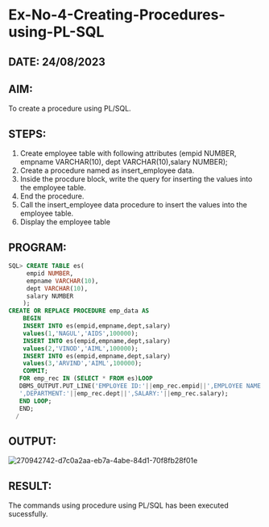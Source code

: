 # Ex-No-4-Creating-Procedures-using-PL-SQL
## DATE: 24/08/2023
## AIM:
To create a procedure using PL/SQL.
## STEPS:
1. Create employee table with following attributes (empid NUMBER, empname VARCHAR(10), dept VARCHAR(10),salary NUMBER);
2. Create a procedure named as insert_employee data.
3. Inside the procdure block, write the query for inserting the values into the employee table.
4. End the procedure.
5. Call the insert_employee data procedure to insert the values into the employee table.
6. Display the employee table
## PROGRAM:
```SQL
SQL> CREATE TABLE es(
     empid NUMBER,
     empname VARCHAR(10),
     dept VARCHAR(10),
     salary NUMBER
    );
CREATE OR REPLACE PROCEDURE emp_data AS
    BEGIN
    INSERT INTO es(empid,empname,dept,salary)
    values(1,'NAGUL','AIDS',100000);
    INSERT INTO es(empid,empname,dept,salary)
    values(2,'VINOD','AIML',100000);
    INSERT INTO es(empid,empname,dept,salary)
    values(3,'ARVIND','AIML',100000);
    COMMIT;
   FOR emp_rec IN (SELECT * FROM es)LOOP
   DBMS_OUTPUT.PUT_LINE('EMPLOYEE ID:'||emp_rec.empid||',EMPLOYEE NAME:'|| emp_rec.empname||
   ',DEPARTMENT:'||emp_rec.dept||',SALARY:'||emp_rec.salary);
   END LOOP;
   END;
  /
```

## OUTPUT:
![270942742-d7c0a2aa-eb7a-4abe-84d1-70f8fb28f01e](https://github.com/AdhithyaMR/Ex-No-4-Creating-Procedures-using-PL-SQL/assets/118834761/0d182b4f-e8a4-4161-8fc1-b09e11ce5e82)




## RESULT:
The commands using procedure using PL/SQL has been executed sucessfully.


